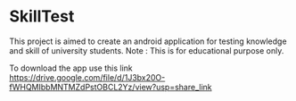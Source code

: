 # SkillTest
This project is aimed to create an android application for testing knowledge and skill of university students. Note : This is for educational purpose only.


To download the app use this link https://drive.google.com/file/d/1J3bx20O-fWHQMIbbMNTMZdPstOBCL2Yz/view?usp=share_link
